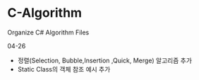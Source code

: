 # C-Algorithm
Organize C# Algorithm Files

04-26

+ 정렬(Selection, Bubble,Insertion ,Quick, Merge) 알고리즘 추가
+ Static Class의 객체 참조 예시 추가
